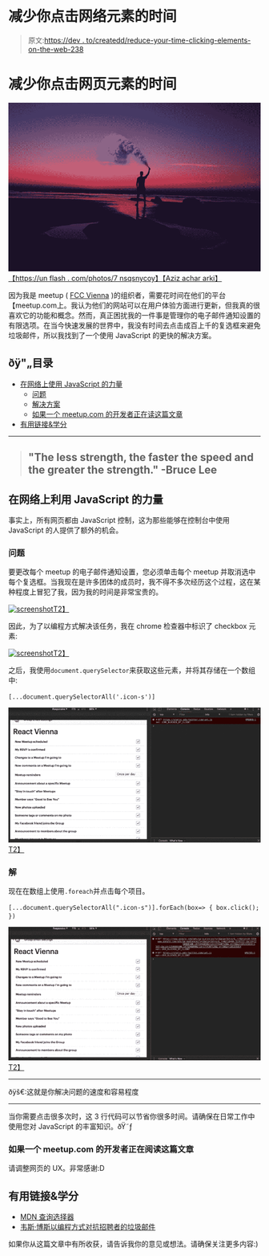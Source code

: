 # 减少你点击网络元素的时间

> 原文:[https://dev . to/createdd/reduce-your-time-clicking-elements-on-the-web-238](https://dev.to/createdd/reduce-your-time-clicking-elements-on-the-web-238)

# 减少你点击网页元素的时间

![](img/6f0dc9e8c4e745bb3d90a5cc34793965.png)
[【https://un flash . com/photos/7 nsqsnycoy】](https://unsplash.com/photos/7nsqPSnYCoY)[【Aziz achar arki】](http://unsplash.com/@acharki95?utm_medium=referral&utm_campaign=photographer-credit&utm_content=creditBadge)

因为我是 meetup ( [FCC Vienna](https://www.meetup.com/de-DE/Free-Code-Camp-Vienna/) )的组织者，需要花时间在他们的平台【meetup.com上。我认为他们的网站可以在用户体验方面进行更新，但我真的很喜欢它的功能和概念。然而，真正困扰我的一件事是管理你的电子邮件通知设置的有限选项。在当今快速发展的世界中，我没有时间去点击成百上千的复选框来避免垃圾邮件，所以我找到了一个使用 JavaScript 的更快的解决方案。

## ðÿ"„目录

*   [在网络上使用 JavaScript 的力量](#using-the-power-of-javascript-on-the-web)
    *   [问题](#the-problem)
    *   [解决方案](#the-solution)
    *   [如果一个 meetup.com 的开发者正在读这篇文章](#if-a-developer-of-meetupcom-is-reading-this)
*   [有用链接&学分](#useful-links-credits)

* * *

> ## "The less strength, the faster the speed and the greater the strength." -Bruce Lee

## 在网络上利用 JavaScript 的力量

事实上，所有网页都由 JavaScript 控制，这为那些能够在控制台中使用 JavaScript 的人提供了额外的机会。

### 问题

要更改每个 meetup 的电子邮件通知设置，您必须单击每个 meetup 并取消选中每个复选框。当我现在是许多团体的成员时，我不得不多次经历这个过程，这在某种程度上冒犯了我，因为我的时间是非常宝贵的。

[![screenshot](img/f83bf26e2c87220802b5109e8ed036b2.png)T2】](https://res.cloudinary.com/practicaldev/image/fetch/s--bvbbdXHs--/c_limit%2Cf_auto%2Cfl_progressive%2Cq_auto%2Cw_880/v1/../assets/REDCLICK/emailUpdates.png)

因此，为了以编程方式解决该任务，我在 chrome 检查器中标识了 checkbox 元素:

[![screenshot](img/6e3198d23d747dbf22417c1f77bf2157.png)T2】](https://res.cloudinary.com/practicaldev/image/fetch/s--kyCSHs4y--/c_limit%2Cf_auto%2Cfl_progressive%2Cq_auto%2Cw_880/v1/../assets/REDCLICK/inspector.png)

之后，我使用`document.querySelector`来获取这些元素，并将其存储在一个数组中:

`[...document.querySelectorAll('.icon-s')]`

[![gif](img/6e189e28678ca8c637c42b168f64f4dc.png)T2】](https://res.cloudinary.com/practicaldev/image/fetch/s--kNOg8fKQ--/c_limit%2Cf_auto%2Cfl_progressive%2Cq_66%2Cw_880/http://recordit.co/yWtOhgoZju.gif)

### 解

现在在数组上使用`.foreach`并点击每个项目。

`[...document.querySelectorAll(".icon-s")].forEach(box=> {
box.click();
})`

[![gif](img/f86a081343d4da7d8c85a99233f33e46.png)T2】](https://res.cloudinary.com/practicaldev/image/fetch/s--rVfvHBnW--/c_limit%2Cf_auto%2Cfl_progressive%2Cq_66%2Cw_880/http://g.recordit.co/LcTYPfxEEj.gif)

* * *

ðÿš€:这就是你解决问题的速度和容易程度

* * *

当你需要点击很多次时，这 3 行代码可以节省你很多时间。请确保在日常工作中使用您对 JavaScript 的丰富知识。ðŸ˜ƒ

### 如果一个 meetup.com 的开发者正在阅读这篇文章

请调整网页的 UX。非常感谢:D

## 有用链接&学分

*   [MDN 查询选择器](https://developer.mozilla.org/en/docs/Web/API/Document/querySelector)
*   [韦斯·博斯以编程方式对抗招聘者的垃圾邮件](https://www.youtube.com/watch?v=Ddu1T3BdATg)

如果你从这篇文章中有所收获，请告诉我你的意见或想法。请确保关注更多内容:)